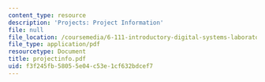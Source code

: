 ```yaml
---
content_type: resource
description: 'Projects: Project Information'
file: null
file_location: /coursemedia/6-111-introductory-digital-systems-laboratory-fall-2002/f3f245fb58055e04c53e1cf632bdcef7_projectinfo.pdf
file_type: application/pdf
resourcetype: Document
title: projectinfo.pdf
uid: f3f245fb-5805-5e04-c53e-1cf632bdcef7
---
```

